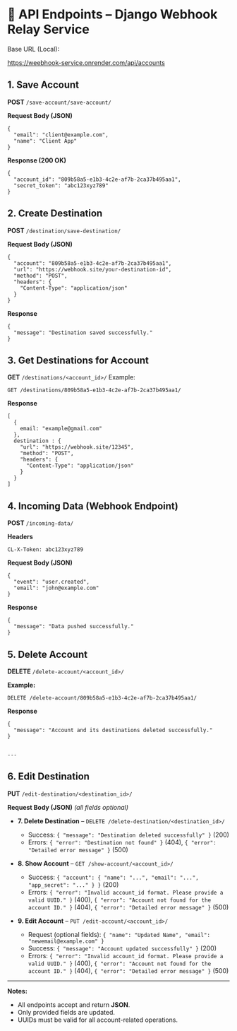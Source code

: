 # 📡 API Endpoints – Django Webhook Relay Service

Base URL (Local):

https://weebhook-service.onrender.com/api/accounts


## 1. Save Account
**POST** `/save-account/save-account/`

**Request Body (JSON)**
```
{
  "email": "client@example.com",
  "name": "Client App"
}

```
**Response (200 OK)**
```
{
  "account_id": "809b58a5-e1b3-4c2e-af7b-2ca37b495aa1",
  "secret_token": "abc123xyz789"
}

```

## 2. Create Destination
**POST** `/destination/save-destination/`

**Request Body (JSON)**
```
{
  "account": "809b58a5-e1b3-4c2e-af7b-2ca37b495aa1",
  "url": "https://webhook.site/your-destination-id",
  "method": "POST",
  "headers": {
    "Content-Type": "application/json"
  }
}

```

**Response**
```
{
  "message": "Destination saved successfully."
}
```
## 3. Get Destinations for Account

**GET** `/destinations/<account_id>/`
Example:

`GET /destinations/809b58a5-e1b3-4c2e-af7b-2ca37b495aa1/`

**Response**

```
[
  {
    email: "example@gmail.com"
  },
  destination : {
    "url": "https://webhook.site/12345",
    "method": "POST",
    "headers": {
      "Content-Type": "application/json"
    }
  }
]

```

## 4. Incoming Data (Webhook Endpoint)
**POST** `/incoming-data/`

**Headers**

`CL-X-Token: abc123xyz789`

**Request Body (JSON)**
 
```
{
  "event": "user.created",
  "email": "john@example.com"
}

```
**Response**

```
{
  "message": "Data pushed successfully."
}

```

## 5. Delete Account

**DELETE** `/delete-account/<account_id>/`

**Example:**

`DELETE /delete-account/809b58a5-e1b3-4c2e-af7b-2ca37b495aa1/`

**Response**
```
{
  "message": "Account and its destinations deleted successfully."
}


---
```

## 6. Edit Destination
**PUT** `/edit-destination/<destination_id>/`  

**Request Body (JSON)** *(all fields optional)*  

- **7. Delete Destination** – `DELETE /delete-destination/<destination_id>/`  
  - Success: `{ "message": "Destination deleted successfully" }` (200)  
  - Errors: `{ "error": "Destination not found" }` (404), `{ "error": "Detailed error message" }` (500)

- **8. Show Account** – `GET /show-account/<account_id>/`  
  - Success: `{ "account": { "name": "...", "email": "...", "app_secret": "..." } }` (200)  
  - Errors: `{ "error": "Invalid account_id format. Please provide a valid UUID." }` (400), `{ "error": "Account not found for the account ID." }` (404), `{ "error": "Detailed error message" }` (500)

- **9. Edit Account** – `PUT /edit-account/<account_id>/`  
  - Request (optional fields): `{ "name": "Updated Name", "email": "newemail@example.com" }`  
  - Success: `{ "message": "Account updated successfully" }` (200)  
  - Errors: `{ "error": "Invalid account_id format. Please provide a valid UUID." }` (400), `{ "error": "Account not found for the account ID." }` (404), `{ "error": "Detailed error message" }` (500)

---

**Notes:**  
- All endpoints accept and return **JSON**.  
- Only provided fields are updated.  
- UUIDs must be valid for all account-related operations.  
